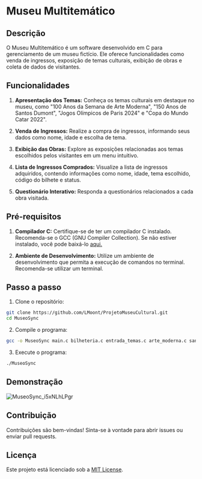 # Museu Multitemático

## Descrição
O Museu Multitemático é um software desenvolvido em C para gerenciamento de um museu fictício. Ele oferece funcionalidades como venda de ingressos, exposição de temas culturais, exibição de obras e coleta de dados de visitantes.

## Funcionalidades

1. **Apresentação dos Temas:** Conheça os temas culturais em destaque no museu, como "100 Anos da Semana de Arte Moderna", "150 Anos de Santos Dumont", "Jogos Olímpicos de Paris 2024" e "Copa do Mundo Catar 2022".

2. **Venda de Ingressos:** Realize a compra de ingressos, informando seus dados como nome, idade e escolha de tema.

3. **Exibição das Obras:** Explore as exposições relacionadas aos temas escolhidos pelos visitantes em um menu intuitivo.

4. **Lista de Ingressos Comprados:** Visualize a lista de ingressos adquiridos, contendo informações como nome, idade, tema escolhido, código do bilhete e status.

5. **Questionário Interativo:** Responda a questionários relacionados a cada obra visitada.

## Pré-requisitos

1. **Compilador C:** Certifique-se de ter um compilador C instalado. Recomenda-se o GCC (GNU Compiler Collection). Se não estiver instalado, você pode baixá-lo <a href="https://sourceforge.net/projects/mingw/">aqui.</a>

2. **Ambiente de Desenvolvimento:** Utilize um ambiente de desenvolvimento que permita a execução de comandos no terminal. Recomenda-se utilizar um terminal.

## Passo a passo

1. Clone o repositório:
```bash
git clone https://github.com/LMoont/ProjetoMuseuCultural.git
cd MuseoSync
```
2. Compile o programa:
```bash
gcc -o MuseoSync main.c bilheteria.c entrada_temas.c arte_moderna.c santos_dumont.c olimpiadas.c copa_catar.c
```

3. Execute o programa:
```bash
./MuseoSync
```

## Demonstração

![MuseoSync_i5xNLhLPgr](https://github.com/LMoont/ProjetoMuseuCultural/assets/116237450/db973412-fc1c-4c3f-a73a-6970f3a76c23)

## Contribuição
Contribuições são bem-vindas! Sinta-se à vontade para abrir issues ou enviar pull requests.

## Licença
Este projeto está licenciado sob a [MIT License](LICENSE).

